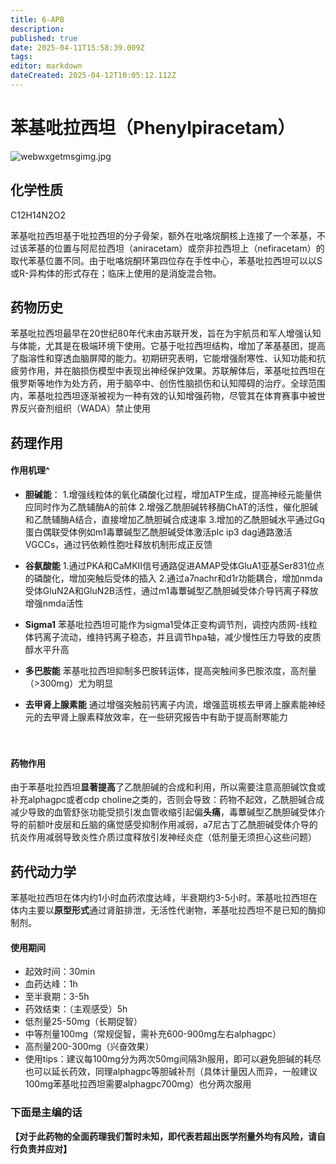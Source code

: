 ```yaml
---
title: 6-APB
description: 
published: true
date: 2025-04-11T15:58:39.009Z
tags: 
editor: markdown
dateCreated: 2025-04-12T10:05:12.112Z
---
```


# 苯基吡拉西坦（Phenylpiracetam）
![webwxgetmsgimg.jpg](/webwxgetmsgimg.jpg)

## 化学性质
C12H14N2O2

苯基吡拉西坦基于吡拉西坦的分子骨架，额外在吡咯烷酮核上连接了一个苯基，不过该苯基的位置与阿尼拉西坦（aniracetam）或奈非拉西坦上（nefiracetam）的取代苯基位置不同。由于吡咯烷酮环第四位存在手性中心，苯基吡拉西坦可以以S或R-异构体的形式存在；临床上使用的是消旋混合物。

## 药物历史
苯基吡拉西坦最早在20世纪80年代末由苏联开发，旨在为宇航员和军人增强认知与体能，尤其是在极端环境下使用。它基于吡拉西坦结构，增加了苯基基团，提高了脂溶性和穿透血脑屏障的能力。初期研究表明，它能增强耐寒性、认知功能和抗疲劳作用，并在脑损伤模型中表现出神经保护效果。苏联解体后，苯基吡拉西坦在俄罗斯等地作为处方药，用于脑卒中、创伤性脑损伤和认知障碍的治疗。全球范围内，苯基吡拉西坦逐渐被视为一种有效的认知增强药物，尽管其在体育赛事中被世界反兴奋剂组织（WADA）禁止使用


## 药理作用
#### 作用机理^
- **胆碱能**：
1.增强线粒体的氧化磷酸化过程，增加ATP生成，提高神经元能量供应同时作为乙酰辅酶A的前体
2.增强乙酰胆碱转移酶ChAT的活性，催化胆碱和乙酰辅酶A结合，直接增加乙酰胆碱合成速率
3.增加的乙酰胆碱水平通过Gq蛋白偶联受体例如m1毒蕈碱型乙酰胆碱受体激活plc ip3 dag通路激活VGCCs，通过钙依赖性胞吐释放机制形成正反馈

- **谷氨酸能**
1.通过PKA和CaMKII信号通路促进AMAP受体GluA1亚基Ser831位点的磷酸化，增加突触后受体的插入
2.通过a7nachr和d1r功能耦合，增加nmda受体GluN2A和GluN2B活性，通过m1毒蕈碱型乙酰胆碱受体介导钙离子释放增强nmda活性

- **Sigma1**
苯基吡拉西坦可能作为sigma1受体正变构调节剂，调控内质网-线粒体钙离子流动，维持钙离子稳态，并且调节hpa轴，减少慢性压力导致的皮质醇水平升高

- **多巴胺能**
苯基吡拉西坦抑制多巴胺转运体，提高突触间多巴胺浓度，高剂量（>300mg）尤为明显

- **去甲肾上腺素能**
通过增强突触前钙离子内流，增强蓝斑核去甲肾上腺素能神经元的去甲肾上腺素释放效率，在一些研究报告中有助于提高耐寒能力

　　
#### 药物作用
由于苯基吡拉西坦**显著提高**了乙酰胆碱的合成和利用，所以需要注意高胆碱饮食或补充alphagpc或者cdp choline之类的，否则会导致：药物不起效，乙酰胆碱合成减少导致的血管舒张功能受损引发血管收缩引起偏**头痛**，毒蕈碱型乙酰胆碱受体介导的前额叶皮层和丘脑的痛觉感受抑制作用减弱，a7尼古丁乙酰胆碱受体介导的抗炎作用减弱导致炎性介质过度释放引发神经炎症（低剂量无须担心这些问题）


## 药代动力学
苯基吡拉西坦在体内约1小时血药浓度达峰，半衰期约3-5小时。苯基吡拉西坦在体内主要以**原型形式**通过肾脏排泄，无活性代谢物，苯基吡拉西坦不是已知的酶抑制剂。


#### 使用期间
 - 起效时间：30min
 - 血药达峰：1h
 - 至半衰期：3-5h
 - 药效结束：（主观感受）5h
- 低剂量25-50mg（长期促智）
- 中等剂量100mg（常规促智，需补充600-900mg左右alphagpc）
- 高剂量200-300mg（兴奋效果）
 - 使用tips：建议每100mg分为两次50mg间隔3h服用，即可以避免胆碱的耗尽也可以延长药效，同理alphagpc等胆碱补剂（具体计量因人而异，一般建议100mg苯基吡拉西坦需要alphagpc700mg）也分两次服用




### 下面是主编的话

**【对于此药物的全面药理我们暂时未知，即代表若超出医学剂量外均有风险，请自行负责并应对】**


